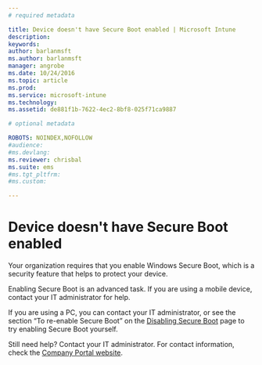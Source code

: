```yaml
---
# required metadata

title: Device doesn't have Secure Boot enabled | Microsoft Intune
description:
keywords:
author: barlanmsftms.author: barlanmsft
manager: angrobe
ms.date: 10/24/2016
ms.topic: article
ms.prod:
ms.service: microsoft-intune
ms.technology:
ms.assetid: de881f1b-7622-4ec2-8bf8-025f71ca9887

# optional metadata

ROBOTS: NOINDEX,NOFOLLOW
#audience:
#ms.devlang:
ms.reviewer: chrisbal
ms.suite: ems
#ms.tgt_pltfrm:
#ms.custom:

---
```



# Device doesn't have Secure Boot enabled

Your organization requires that you enable Windows Secure Boot, which is a security feature that helps to protect your device.

Enabling Secure Boot is an advanced task. If you are using a mobile device, contact your IT administrator for help.

If you are using a PC, you can contact your IT administrator, or see the section “To re-enable Secure Boot” on the [Disabling Secure Boot](https://msdn.microsoft.com/library/windows/hardware/dn898540(v=vs.85).aspx) page to try enabling Secure Boot yourself.

Still need help? Contact your IT administrator. For contact information, check the [Company Portal website](http://portal.manage.microsoft.com).


